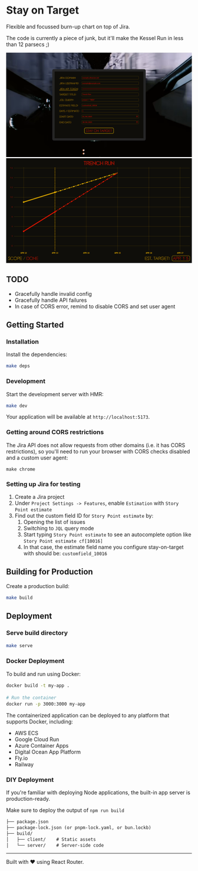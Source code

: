 # Stay on Target

Flexible and focussed burn-up chart on top of Jira.

The code is currently a piece of junk, but it'll make the Kessel Run
in less than 12 parsecs ;)

<img src="screenshots/configure.png" width="1000px">

<img src="screenshots/burnup.png" width="1000px">


## TODO

* Gracefully handle invalid config
* Gracefully handle API failures
* In case of CORS error, remind to disable CORS and set user agent


## Getting Started

### Installation

Install the dependencies:

```bash
make deps
```

### Development

Start the development server with HMR:

```bash
make dev
```

Your application will be available at `http://localhost:5173`.

### Getting around CORS restrictions

The Jira API does not allow requests from other domains (i.e. it has
CORS restrictions), so you'll need to run your browser with CORS
checks disabled and a custom user agent:

```
make chrome
```

### Setting up Jira for testing

1. Create a Jira project
2. Under `Project Settings -> Features`, enable `Estimation` with `Story Point estimate`
3. Find out the custom field ID for `Story Point estimate` by:
   1. Opening the list of issues
   2. Switching to `JQL` query mode
   3. Start typing `Story Point estimate` to see an autocomplete
      option like `Story Point estimate cf[10016]`
   4. In that case, the estimate field name you configure
      stay-on-target with should be: `customfield_10016`


## Building for Production

Create a production build:

```bash
make build
```


## Deployment

### Serve build directory

```bash
make serve
```

### Docker Deployment

To build and run using Docker:

```bash
docker build -t my-app .

# Run the container
docker run -p 3000:3000 my-app
```

The containerized application can be deployed to any platform that supports Docker, including:

- AWS ECS
- Google Cloud Run
- Azure Container Apps
- Digital Ocean App Platform
- Fly.io
- Railway

### DIY Deployment

If you're familiar with deploying Node applications, the built-in app server is production-ready.

Make sure to deploy the output of `npm run build`

```
├── package.json
├── package-lock.json (or pnpm-lock.yaml, or bun.lockb)
├── build/
│   ├── client/    # Static assets
│   └── server/    # Server-side code
```

---

Built with ❤️ using React Router.
